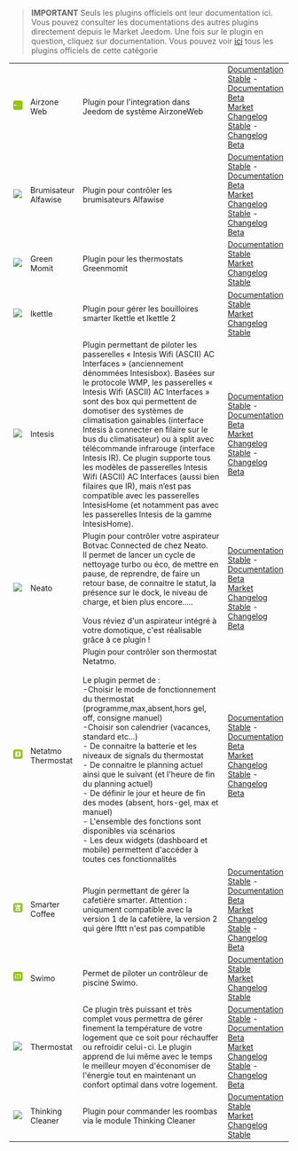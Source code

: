 
>**IMPORTANT**
>Seuls les plugins officiels ont leur documentation ici. Vous pouvez consulter les documentations des autres plugins directement depuis le Market Jeedom. Une fois sur le plugin en question, cliquez sur documentation.
>Vous pouvez voir [ici](https://market.jeedom.com/index.php?v=d&p=market&type=plugin&categorie=wellness) tous les plugins officiels de cette catégorie


| | | | |
|--- | --- | --- | ---|
|<img src="airzone/airzone_icon.png" class="pluginLogo" width="100" />|Airzone Web|Plugin pour l'integration dans Jeedom de système AirzoneWeb|[Documentation Stable](airzone/index.md) - [Documentation Beta](airzone/beta/index.md)<br/>[Market](https://market.jeedom.com/index.php?v=d&p=market_display&id=4216)<br/>[Changelog Stable](airzone/changelog.md) - [Changelog Beta](airzone/beta/changelog.md)|
|<img src="alfawiseumist/alfawiseumist_icon.png" class="pluginLogo" width="100" />|Brumisateur Alfawise|Plugin pour contrôler les brumisateurs Alfawise|[Documentation Stable](alfawiseumist/index.md) - [Documentation Beta](alfawiseumist/beta/index.md)<br/>[Market](https://market.jeedom.com/index.php?v=d&p=market_display&id=3296)<br/>[Changelog Stable](alfawiseumist/changelog.md) - [Changelog Beta](alfawiseumist/beta/changelog.md)|
|<img src="greenmomit/greenmomit_icon.png" class="pluginLogo" width="100" />|Green Momit|Plugin pour les thermostats Greenmomit|[Documentation Stable](greenmomit/index.md)<br/>[Market](https://market.jeedom.com/index.php?v=d&p=market_display&id=1081)<br/>[Changelog Stable](greenmomit/changelog.md)|
|<img src="ikettle/ikettle_icon.png" class="pluginLogo" width="100" />|Ikettle|Plugin pour gérer les bouilloires smarter Ikettle et Ikettle 2|[Documentation Stable](ikettle/index.md)<br/>[Market](https://market.jeedom.com/index.php?v=d&p=market_display&id=3297)<br/>[Changelog Stable](ikettle/changelog.md)|
|<img src="intesis/intesis_icon.png" class="pluginLogo" width="100" />|Intesis|Plugin permettant de piloter les passerelles « Intesis Wifi (ASCII) AC Interfaces » (anciennement dénommées Intesisbox). Basées sur le protocole WMP, les passerelles « Intesis Wifi (ASCII) AC Interfaces » sont des box qui permettent de domotiser des systèmes de climatisation gainables (interface Intesis à connecter en filaire sur le bus du climatisateur) ou à split avec télécommande infrarouge (interface Intesis IR). Ce plugin supporte tous les modèles de passerelles Intesis Wifi (ASCII) AC Interfaces (aussi bien filaires que IR), mais n’est pas compatible avec les passerelles IntesisHome (et notamment pas avec les passerelles Intesis de la gamme IntesisHome).|[Documentation Stable](intesis/index.md) - [Documentation Beta](intesis/beta/index.md)<br/>[Market](https://market.jeedom.com/index.php?v=d&p=market_display&id=3921)<br/>[Changelog Stable](intesis/changelog.md) - [Changelog Beta](intesis/beta/changelog.md)|
|<img src="neato/neato_icon.png" class="pluginLogo" width="100" />|Neato|Plugin pour contrôler votre aspirateur Botvac Connected de chez Neato.<br/>Il permet de lancer un cycle de nettoyage turbo ou éco, de mettre en pause, de reprendre, de faire un retour base, de connaitre le statut, la présence sur le dock, le niveau de charge, et bien plus encore.....<br/><br/>Vous réviez d'un aspirateur intégré à votre domotique, c'est réalisable grâce à ce plugin !|[Documentation Stable](neato/index.md) - [Documentation Beta](neato/beta/index.md)<br/>[Market](https://market.jeedom.com/index.php?v=d&p=market_display&id=2260)<br/>[Changelog Stable](neato/changelog.md) - [Changelog Beta](neato/beta/changelog.md)|
|<img src="netatmoThermostat/netatmoThermostat_icon.png" class="pluginLogo" width="100" />|Netatmo Thermostat|Plugin pour contrôler son thermostat Netatmo.<br/><br/>Le plugin permet de :<br/>-Choisir le mode de fonctionnement du thermostat (programme,max,absent,hors gel, off, consigne manuel)<br/>-Choisir son calendrier (vacances, standard etc...)<br/>- De connaitre la batterie et les niveaux de signals du thermostat<br/>- De connaitre le planning actuel ainsi que le suivant (et l'heure de fin du planning actuel)<br/>- De définir le jour et heure de fin des modes (absent, hors-gel, max et manuel)<br/>- L'ensemble des fonctions sont disponibles via scénarios<br/>- Les deux widgets (dashboard et mobile) permettent d'accéder à toutes ces fonctionnalités|[Documentation Stable](netatmoThermostat/index.md) - [Documentation Beta](netatmoThermostat/beta/index.md)<br/>[Market](https://market.jeedom.com/index.php?v=d&p=market_display&id=1969)<br/>[Changelog Stable](netatmoThermostat/changelog.md) - [Changelog Beta](netatmoThermostat/beta/changelog.md)|
|<img src="smartercoffee/smartercoffee_icon.png" class="pluginLogo" width="100" />|Smarter Coffee|Plugin permettant de gérer la cafetière smarter. Attention : uniqument compatible avec la version 1 de la cafetière, la version 2 qui gère Ifttt n'est pas compatible|[Documentation Stable](smartercoffee/index.md) - [Documentation Beta](smartercoffee/beta/index.md)<br/>[Market](https://market.jeedom.com/index.php?v=d&p=market_display&id=2285)<br/>[Changelog Stable](smartercoffee/changelog.md) - [Changelog Beta](smartercoffee/beta/changelog.md)|
|<img src="swimo/swimo_icon.png" class="pluginLogo" width="100" />|Swimo|Permet de piloter un contrôleur de piscine Swimo.|[Documentation Stable](swimo/index.md)<br/>[Market](https://market.jeedom.com/index.php?v=d&p=market_display&id=3747)<br/>[Changelog Stable](swimo/changelog.md)|
|<img src="thermostat/thermostat_icon.png" class="pluginLogo" width="100" />|Thermostat|Ce plugin très puissant et très complet vous permettra de gérer finement la température de votre logement que ce soit pour réchauffer ou refroidir celui-ci. Le plugin apprend de lui même avec le temps le meilleur moyen d'économiser de l'énergie tout en maintenant un confort optimal dans votre logement.|[Documentation Stable](thermostat/index.md) - [Documentation Beta](thermostat/beta/index.md)<br/>[Market](https://market.jeedom.com/index.php?v=d&p=market_display&id=77)<br/>[Changelog Stable](thermostat/changelog.md) - [Changelog Beta](thermostat/beta/changelog.md)|
|<img src="thinkingCleaner/thinkingCleaner_icon.png" class="pluginLogo" width="100" />|Thinking Cleaner|Plugin pour commander les roombas via le module Thinking Cleaner|[Documentation Stable](thinkingCleaner/index.md)<br/>[Market](https://market.jeedom.com/index.php?v=d&p=market_display&id=1712)<br/>[Changelog Stable](thinkingCleaner/changelog.md)|
